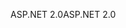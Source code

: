 <span data-ttu-id="98adb-101">ASP.NET 2.0</span><span class="sxs-lookup"><span data-stu-id="98adb-101">ASP.NET 2.0</span></span>